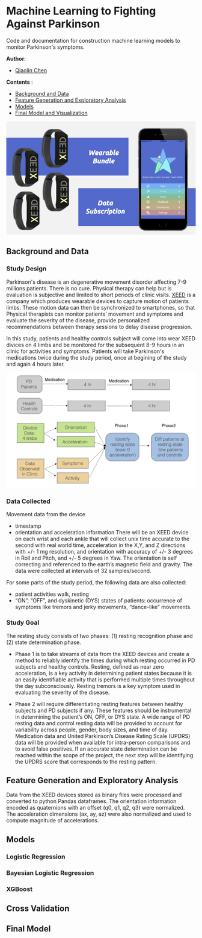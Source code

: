 # Machine Learning to Fighting Against Parkinson

Code and documentation for construction machine learning models to monitor Parkinson's symptoms. 

**Author**:
* [Qiaolin Chen](http://www.linkedin.com/in/qiaolin-chen/)

**Contents** :

- [Background and Data](#background-and-data)
- [Feature Generation and Exploratory Analysis](#EDA)
- [Models](#models)
- [Final Model and Visualization](#final-model)

![alt tag](https://github.com/tukichen/XEED/blob/master/Wearable_device.png)

## Background and Data
### Study Design
Parkinson's disease is an degenerative movement disorder affecting 7-9 millions patients. There is no cure. Physical therapy can help but is evaluation is subjective and limited to short periods of clinic visits. [XEED](https://www.xeedlimits.com) is a company which produces wearable devices to capture motion of patients limbs. These motion data can then be synchronized to smartphones, so that Physical therapists can monitor patients’ movement and symptoms and evaluate the severity of the disease, provide personalized recommendations between therapy sessions to delay disease progression.

In this study, patients and healthy controls subject will come into wear XEED divices on 4 limbs and be monitored for the subsequent 8-9 hours in an clinic for activities and symptoms. Patients will take Parkinson's medications twice during the study period, once at begining of the study and again 4 hours later.  

![alt tag](https://github.com/tukichen/XEED/blob/master/Study_design.png)

### Data Collected
Movement data from the device 
* timestamp
* orientation and acceleration information
There will be an XEED device on each wrist and each ankle that will collect unix time accurate to the second with real world time, acceleration in the X,Y, and Z directions with +/- 1 mg resolution, and orientation with accuracy of +/- 3 degrees in Roll and Pitch, and +/- 5 degrees in Yaw. The orientation is self correcting and referenced to the earth’s magnetic field and gravity. The data were collected at intervals of 32 samples/second. 

For some parts of the study period, the following data are also collected: 
* patient activities walk, resting  
* “ON”, “OFF”, and dyskinetic (DYS) states of patients: occurrence of symptoms like tremors and jerky movements, “dance-like” movements.


### Study Goal
The resting study consists of two phases: (1) resting recognition phase and (2) state determination phase. 

* Phase 1 is to take streams of data from the XEED devices and create a method to reliably identify the times during which resting occurred in PD subjects and healthy controls. 
Resting, defined as near zero acceleration, is a key activity in determining patient states because it is an easily identifiable activity that is performed multiple times throughout the day subconsciously. Resting tremors is a key symptom used in evaluating the severity of the disease. 

* Phase 2 will require differentiating resting features between healthy subjects and PD subjects if any. 
These features should be instrumental in determining the patient’s ON, OFF, or DYS state. A wide range of PD resting data and control resting data will be provided to account for variability across people, gender, body sizes, and time of day. Medication data and United Parkinson’s Disease Rating Scale (UPDRS) data will be provided when available for intra-person comparisons and to avoid false positives. If an accurate state determination can be reached within the scope of the project, the next step will be identifying the UPDRS score that corresponds to the resting pattern. 

## Feature Generation and Exploratory Analysis
Data from the XEED devices stored as binary files were processed and converted to python Pandas dataframes. 
The orientation information encoded as quaternions with an offset (q0, q1, q2, q3) were normalized. 
The acceleration dimensions (ax, ay, az) were also normalized and used to compute magnitude of accelerations.


## Models

### Logistic Regression
### Bayesian Logistic Regression
### XGBoost

## Cross Validation


## Final Model


